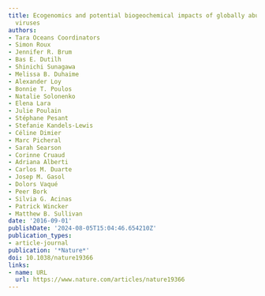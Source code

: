 ```yaml
---
title: Ecogenomics and potential biogeochemical impacts of globally abundant ocean
  viruses
authors:
- Tara Oceans Coordinators
- Simon Roux
- Jennifer R. Brum
- Bas E. Dutilh
- Shinichi Sunagawa
- Melissa B. Duhaime
- Alexander Loy
- Bonnie T. Poulos
- Natalie Solonenko
- Elena Lara
- Julie Poulain
- Stéphane Pesant
- Stefanie Kandels-Lewis
- Céline Dimier
- Marc Picheral
- Sarah Searson
- Corinne Cruaud
- Adriana Alberti
- Carlos M. Duarte
- Josep M. Gasol
- Dolors Vaqué
- Peer Bork
- Silvia G. Acinas
- Patrick Wincker
- Matthew B. Sullivan
date: '2016-09-01'
publishDate: '2024-08-05T15:04:46.654210Z'
publication_types:
- article-journal
publication: '*Nature*'
doi: 10.1038/nature19366
links:
- name: URL
  url: https://www.nature.com/articles/nature19366
---
```

